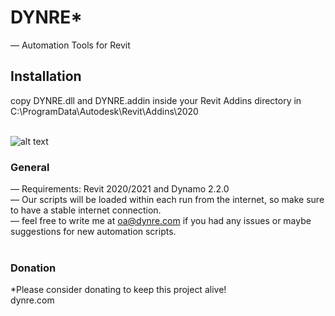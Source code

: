 # DYNRE*

— Automation Tools for Revit

## Installation

copy DYNRE.dll and DYNRE.addin inside your Revit Addins directory in C:\ProgramData\Autodesk\Revit\Addins\2020\
<br />

![alt text](https://www.dynre.com/bl-content/uploads/pages/e828df52877bafe397aae2bca7f85cde/dynretab.jpg)
<br />
### General
— Requirements: Revit 2020/2021 and Dynamo 2.2.0
<br />
— Our scripts will be loaded within each run from the internet, so make sure to have a stable internet connection.
<br />
— feel free to write me at oa@dynre.com if you had any issues or maybe suggestions for new automation scripts.
<br />
<br />

### Donation
*Please consider donating to keep this project alive!
<br />
dynre.com
